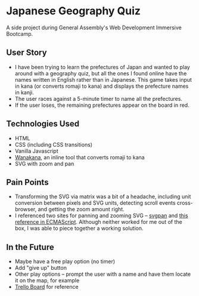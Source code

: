 # Japanese Geography Quiz

A side project during General Assembly's Web Development Immersive Bootcamp.

## User Story

* I have been trying to learn the prefectures of Japan and wanted to play around with a geography quiz, but all the ones I found online have the names written in English rather than in Japanese. This game takes input in kana (or converts romaji to kana) and displays the prefecture names in kanji.
* The user races against a 5-minute timer to name all the prefectures.
* If the user loses, the remaining prefectures appear on the board in red.


## Technologies Used

* HTML
* CSS \(including CSS transitions\)
* Vanilla Javascript
* [Wanakana](http://wanakana.com/), an inline tool that converts romaji to kana
* SVG with zoom and pan

## Pain Points

* Transforming the SVG via matrix was a bit of a headache, including unit conversion between pixels and SVG units, detecting scroll events cross-browser, and getting the zoom amount right.
* I referenced two sites for panning and zooming SVG – [svgpan](https://github.com/aleofreddi/svgpan) and [this reference in ECMAScript](http://www.petercollingridge.co.uk/interactive-svg-components/pan-and-zoom-control). Although neither worked for me out of the box, I was able to piece together a working solution.

## In the Future

* Maybe have a free play option (no timer)
* Add "give up" button
* Other play options – prompt the user with a name and have them locate it on the map, for example
* [Trello Board](https://trello.com/b/Shoha8CX) for reference